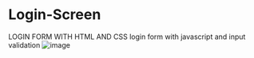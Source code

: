 # Login-Screen
LOGIN FORM WITH HTML AND CSS login form with javascript and input validation
![image](https://user-images.githubusercontent.com/97314825/211173402-627043f4-cb30-4e1a-9718-b56ff9e4fc75.png)

